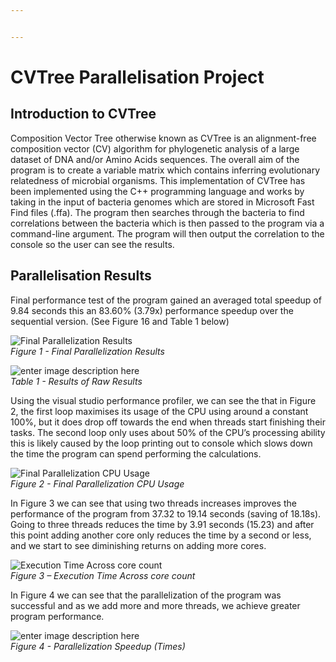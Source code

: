 ```yaml
---


---
```


<h1 id="cvtree-parallelisation-project">CVTree Parallelisation Project</h1>
<h2 id="introduction-to-cvtree">Introduction to CVTree</h2>
<p>Composition Vector Tree otherwise known as CVTree is an  alignment-free composition vector (CV) algorithm for phylogenetic analysis of a large dataset of DNA and/or Amino Acids sequences. The overall aim of the program is to create a variable matrix which contains  inferring evolutionary relatedness of microbial organisms. This implementation of CVTree has been implemented using the C++ programming language and works by taking in the input of bacteria genomes which are stored in Microsoft Fast Find files (.ffa). The program then searches through the bacteria to find correlations between the bacteria which is then passed to the program via a command-line argument. The program will then output the correlation to the console so the user can see the results.</p>
<h2 id="parallelisation-results">Parallelisation Results</h2>
<p>Final performance test of the program gained an averaged total speedup of 9.84 seconds this an 83.60% (3.79x) performance speedup over the sequential version. (See Figure 16 and Table 1 below)</p>
<p><img src="https://i.postimg.cc/XJq7L2GH/figure-1.png" alt="Final Parallelization Results"><br>
<em>Figure 1 - Final Parallelization Results</em></p>
<p><img src="https://i.postimg.cc/q7VpyJ47/Table-1-v2.png" alt="enter image description here"><br>
<em>Table 1 - Results of Raw Results</em></p>
<p>Using the visual studio performance profiler, we can see the that in Figure 2, the first loop maximises its usage of the CPU using around a constant 100%, but it does drop off towards the end when threads start finishing their tasks. The second loop only uses about 50% of the CPU’s processing ability this is likely caused by the loop printing out to console which slows down the time the program can spend performing the calculations.</p>
<p><img src="https://i.postimg.cc/bw0JwSfT/figure-2.png" alt="Final Parallelization CPU Usage"><br>
<em>Figure 2 - Final Parallelization CPU Usage</em></p>
<p>In Figure 3 we can see that using two threads increases improves the performance of the program from 37.32 to 19.14 seconds (saving of 18.18s). Going to three threads reduces the time by 3.91 seconds (15.23) and after this point adding another core only reduces the time by a second or less, and we start to see diminishing returns on adding more cores.</p>
<p><img src="https://i.postimg.cc/BvqvLZqG/figure-3.png" alt="Execution Time Across core count"><br>
<em>Figure 3  –  Execution Time Across core count</em></p>
<p>In Figure 4 we can see that the parallelization of the program was successful and as we add more and more threads, we achieve greater program performance.</p>
<p><img src="https://i.postimg.cc/MGdpykTf/figure-4.png" alt="enter image description here"><br>
<em>Figure 4 - Parallelization Speedup (Times)</em></p>

